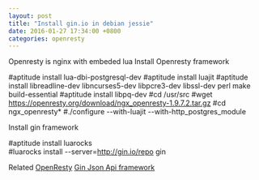 ```yaml
---
layout: post
title: "Install gin.io in debian jessie"
date: 2016-01-27 17:34:00 +0800  
categories: openresty
---
```

Openresty is nginx with embeded lua
Install Openresty framework

  #aptitude install lua-dbi-postgresql-dev
	#aptitude install luajit
	#aptitude install libreadline-dev libncurses5-dev libpcre3-dev libssl-dev perl make build-essential
	#aptitude install libpq-dev
	#cd /usr/src
  #wget https://openresty.org/download/ngx_openresty-1.9.7.2.tar.gz
	#cd ngx_openresty*
	#./configure --with-luajit --with-http_postgres_module



Install gin framework  

  #aptitude install luarocks  
	#luarocks install --server=http://gin.io/repo gin  


Related
[OpenResty](http://openresty.org/)
[Gin Json Api framework](http://gin.io)



